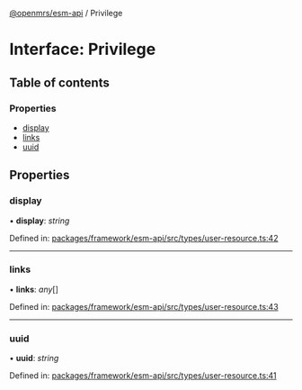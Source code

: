 [@openmrs/esm-api](../API.md) / Privilege

# Interface: Privilege

## Table of contents

### Properties

- [display](privilege.md#display)
- [links](privilege.md#links)
- [uuid](privilege.md#uuid)

## Properties

### display

• **display**: *string*

Defined in: [packages/framework/esm-api/src/types/user-resource.ts:42](https://github.com/openmrs/openmrs-esm-core/blob/master/packages/framework/esm-api/src/types/user-resource.ts#L42)

___

### links

• **links**: *any*[]

Defined in: [packages/framework/esm-api/src/types/user-resource.ts:43](https://github.com/openmrs/openmrs-esm-core/blob/master/packages/framework/esm-api/src/types/user-resource.ts#L43)

___

### uuid

• **uuid**: *string*

Defined in: [packages/framework/esm-api/src/types/user-resource.ts:41](https://github.com/openmrs/openmrs-esm-core/blob/master/packages/framework/esm-api/src/types/user-resource.ts#L41)
